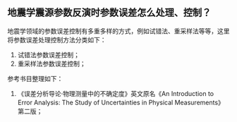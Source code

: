 <!--more-->

## 地震学震源参数反演时参数误差怎么处理、控制？

地震学领域的参数误差控制有多重多样的方式，例如试错法、重采样法等等，这里将参数误差处理控制方法分类如下：

  1. 试错法参数误差控制；
  2. 重采样法参数误差控制；

参考书目整理如下：

  1. 《误差分析导论·物理测量中的不确定度》英文原名《An Introduction to Error Analysis: The Study of Uncertainties in Physical Measurements》第二版；